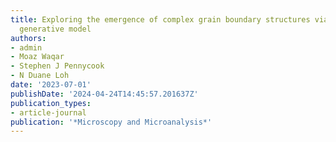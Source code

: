 ```yaml
---
title: Exploring the emergence of complex grain boundary structures via hybrid probabilistic
  generative model
authors:
- admin
- Moaz Waqar
- Stephen J Pennycook
- N Duane Loh
date: '2023-07-01'
publishDate: '2024-04-24T14:45:57.201637Z'
publication_types:
- article-journal
publication: '*Microscopy and Microanalysis*'
---
```

